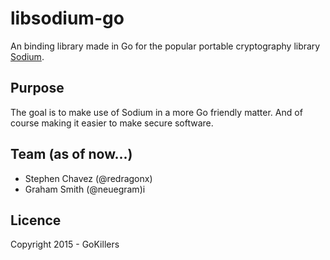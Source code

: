 libsodium-go
============
An binding library made in Go for the popular portable cryptography library [Sodium](https://download.libsodium.org/doc/).


Purpose
-------
The goal is to make use of Sodium in a more Go friendly matter.  And of course making it easier to make secure software.

Team (as of now...)
----------------
<ul>
<li>Stephen Chavez (@redragonx)</li>
<li>Graham Smith (@neuegram)</l>i
</ul>


Licence
---------
Copyright 2015 - GoKillers

